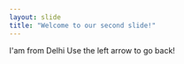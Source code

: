 ```yaml
---
layout: slide
title: "Welcome to our second slide!"
---
```

I'am from Delhi
Use the left arrow to go back!
